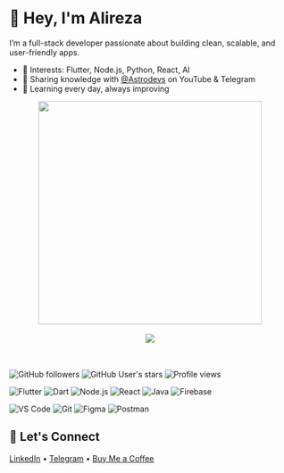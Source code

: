 # 👋 Hey, I'm Alireza

I’m a full-stack developer passionate about building clean, scalable, and user-friendly apps.

- 🧠 Interests: Flutter, Node.js, Python, React, AI
- 📢 Sharing knowledge with <a href="https://github.com/AstroDevs-Team">@Astrodevs<a/> on YouTube & Telegram
- 🌱 Learning every day, always improving

<div style="text-align: center">
  <img src="https://github-readme-stats.vercel.app/api?username=itisalireza&count_private=true&include_all_commits=trueshow_icons=true&theme=tokyonight" width="400">
<br /><br />
  <img src="https://github-readme-stats.vercel.app/api/wakatime?username=itisAlireza&layout=compact&theme=tokyonight"/>
</div>

<br /><br />
![GitHub followers](https://img.shields.io/github/followers/itisalireza?label=Follow&style=for-the-badge)
![GitHub User's stars](https://img.shields.io/github/stars/itisalireza?style=for-the-badge)
![Profile views](https://komarev.com/ghpvc/?username=itisalireza&style=for-the-badge)


![Flutter](https://img.shields.io/badge/Flutter-02569B?style=for-the-badge&logo=flutter&logoColor=white)
![Dart](https://img.shields.io/badge/Dart-0175C2?style=for-the-badge&logo=dart&logoColor=white)
![Node.js](https://img.shields.io/badge/Node.js-339933?style=for-the-badge&logo=nodedotjs&logoColor=white)
![React](https://img.shields.io/badge/React-20232A?style=for-the-badge&logo=react&logoColor=61DAFB)
![Java](https://img.shields.io/badge/Java-ED8B00?style=for-the-badge&logo=openjdk&logoColor=white)
![Firebase](https://img.shields.io/badge/Firebase-FFCA28?style=for-the-badge&logo=firebase&logoColor=black)


![VS Code](https://img.shields.io/badge/VSCode-007ACC?style=for-the-badge&logo=visual-studio-code&logoColor=white)
![Git](https://img.shields.io/badge/Git-F05032?style=for-the-badge&logo=git&logoColor=white)
![Figma](https://img.shields.io/badge/Figma-000000?style=for-the-badge&logo=figma&logoColor=white)
![Postman](https://img.shields.io/badge/Postman-FF6C37?style=for-the-badge&logo=postman&logoColor=white)


## 🚀 Let's Connect
[LinkedIn](https://linkedin.com/in/alireza-shirzad) • [Telegram](https://t.me/astrodevs_community) • [Buy Me a Coffee](https://buymeacoffee.com/astrodevs)
